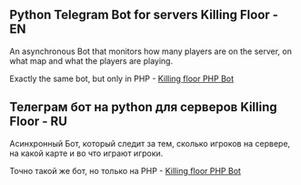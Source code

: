 ## Python Telegram Bot for servers Killing Floor - EN

An asynchronous Bot that monitors how many players are on the server, on what map and what the players are playing.

Exactly the same bot, but only in PHP - [Killing floor PHP Bot](https://github.com/DeveloperrEva/Killing-Floor-tg-PHP)

## Телеграм бот на python для серверов Killing Floor - RU

Асинхронный Бот, который следит за тем, сколько игроков на сервере, на какой карте и во что играют игроки.

Точно такой же бот, но только на PHP - [Killing floor PHP Bot](https://github.com/DeveloperrEva/Killing-Floor-tg-PHP)

